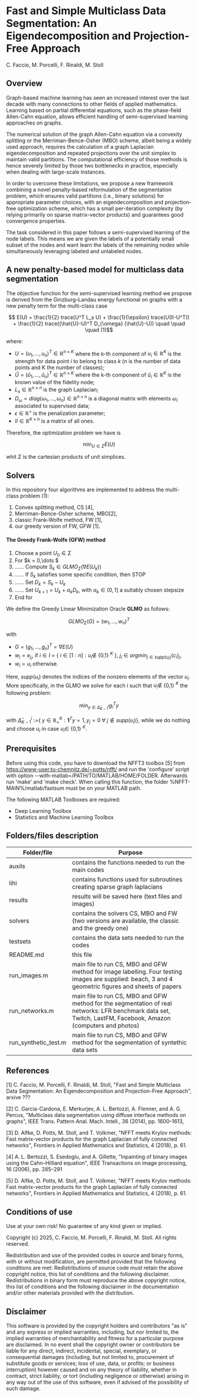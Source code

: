 # Fast and Simple Multiclass Data Segmentation: An Eigendecomposition and  Projection-Free Approach
C. Faccio, M. Porcelli, F. Rinaldi, M. Stoll

## Overview

Graph-based machine learning has seen an increased interest over the last decade with many connections to other fields of applied mathematics.
Learning based on partial differential equations, such as the phase-field Allen-Cahn equation, allows efficient handling of semi-supervised learning approaches on graphs. 

The numerical solution of the graph Allen-Cahn equation via a convexity splitting or the Merriman-Bence-Osher (MBO) scheme, albeit being a widely used approach, requires the calculation of a graph Laplacian eigendecomposition and repeated projections over the unit simplex to maintain valid partitions. The computational efficiency of those methods is hence severely limited by those two bottlenecks in practice, especially when dealing with large-scale instances.

In order to overcome these limitations, we propose a new framework combining a novel penalty-based reformulation of the segmentation problem, which ensures valid partitions (i.e., binary solutions) for appropriate parameter choices, with an eigendecomposition and projection-free optimization scheme, which has a small per-iteration complexity (by relying primarily on sparse matrix-vector products)
and guarantees good convergence properties. 

The task considered in this paper follows a semi-supervised learning of the node labels. This means we are given the labels of a potentially small subset of the nodes and want learn the labels of the remaining nodes while simultaneously leveraging labeled and unlabeled nodes.


## A new penalty-based model for multiclass data segmentation

The objective function for the semi-supervised learning method we propose is derived from the Ginzburg–Landau energy functional on graphs with a new penalty term for the multi-class case

$$ E(U) = \frac{1}{2} trace(U^T L_s U) + \frac{1}{\epsilon} trace(U(II-U^T)) +
             \frac{1}{2} trace((\hat{U}-U)^T D_{\omega} (\hat{U}-U)) \quad \quad \quad (1)$$

where:
- $U = (u_1, . . . , u_n)^T \in \mathbb{R}^{n×K}$ where the k-th component of $u_i \in \mathbb{R}^K$ is the strength for data point $i$ to belong to class $k$ (n is the number of data points and K the number of classes);
- $\hat{U} = (\hat{u}_1, . . . , \hat{u}_n)^T \in\mathbb{R}^{n×K}$ where the k-th component of $\hat{u}_i \in \mathbb{R}^K$ is the known value of the fidelity node;
- $L_s \in \mathbb{R}^{n×n}$ is the graph Laplacian;
- $D_{\omega} = diag(\omega_1, ..., \omega_n) \in \mathbb{R}^{n×n}$ is a diagonal matrix with elements $\omega_i$ associated to supervised data;
- $\epsilon \in \mathbb{R}^+$ is the penalization parameter;
- $II \in \mathbb{R}^{K×n}$ is a matrix of all ones.

Therefore, the optimization problem we have is 

$$\min_{U \in \Sigma} E(U) $$

whit $\Sigma$ is the cartesian products of unit simplices.

## Solvers

In this repository four algorithms are implemented to address the multi-class problem (1):
 1. Convex splitting method, CS [4],
 2. Merriman-Bence-Osher scheme, MBO[2],
 3. classic Frank-Wolfe method, FW [1],
 4. our greedy version of FW, GFW [1].

#### The Greedy Frank-Wolfe (GFW) method

1. Choose a point $U_0 \in \Sigma$ 
2. For $k = 0,\dots $
3. ...... Compute $S_k \in GLMO_{\Sigma}(\nabla E(U_k))$
4. ...... If $S_k$ satisfies some specific condition, then STOP 
5. ...... Set $D_k = S_k − U_k$ 
6. ...... Set $U_{k+1} = U_k + \alpha_k D_k$, with $\alpha_k \in (0, 1]$ a suitably chosen stepsize
7. End for

We define the Greedy Linear Minimization Oracle **GLMO**  as follows: 

$$ GLMO_{\Sigma}(G)=(w_{1},..., w_{n})^T $$  

with 
- $G=(g_1,\dots,g_n)^T=\nabla E(U)$
- $w_i = e_{j_i}$, if $i \in I$ = { $i \in [1:n]: u_i \notin$  {0,1} $^K$ }, $j_i \in argmin_{j \in supp(u_i)} (c_i)_j$,
- $w_i = u_i$ otherwise.

Here, $supp(u_i)$ denotes the indices of the nonzero elements of the vector $u_i$. More specifically, in the GLMO we solve for each i such that $u_i \notin$ {0,1} $^K$ the following problem:

$$    \min_{y \in \bar\Delta^i_{K-1}} g_i^T y$$

with $\bar\Delta^i_{K-1}$ :={ $y \in \mathbb{R}^K_+ :\mathbf{1}^T y=1, y_j=0\ \forall\ j\notin supp(u_i)$}, while we do nothing and choose $u_i$ in case $u_i \in$ {0,1} $^K$.

## Prerequisites

Before using this code, you have to download the NFFT3 toolbox [5] from https://www-user.tu-chemnitz.de/~potts/nfft/ and run the 'configure' script with option --with-matlab=/PATH/TO/MATLAB/HOME/FOLDER.
Afterwards run 'make' and 'make check'. When calling this function, the folder %NFFT-MAIN%/matlab/fastsum must be on your MATLAB path.

The following MATLAB Toolboxes are required:
- Deep Learning Toolbox
- Statistics and Machine Learning Toolbox

## Folders/files description

| Folder/file  | Purpose |
| ------------- | ------------- |
| auxils | contains the functions needed to run the main codes |
| lihi | contains functions used for subroutines creating sparse graph laplacians  |
| results | results will be saved here (text files and images) |
| solvers  | contains the solvers CS, MBO and FW (two versions are available, the classic and the greedy one) |
| testsets | contains the data sets needed to run the codes |
| README.md | this file  |
| run_images.m | main file to run CS, MBO and GFW method for image labelling. Four testing images are supplied: beach, 3 and 4 geometric figures and sheets of papers |
| run_networks.m | main file to run CS, MBO and GFW method for the segmentation of real networks: LFR benchmark data set, Twitch, LastFM, Facebook, Amazon (computers and photos) |
| run_synthetic_test.m | main file to run CS, MBO and GFW method for the segmentation of syntethic data sets |


## References
 
 [1] C. Faccio, M. Porcelli, F. Rinaldi, M. Stoll, "Fast and Simple Multiclass Data Segmentation: An Eigendecomposition and  Projection-Free Approach", arxive ???
 
 [2] C. Garcia-Cardona, E. Merkurjev, A. L. Bertozzi, A. Flenner, and A. G. Percus, "Multiclass data segmentation using diffuse interface methods on graphs", IEEE Trans. Pattern Anal. Mach. Intell., 36 (2014), pp. 1600–1613,
 
 [3] D. Alfke, D. Potts, M. Stoll, and T. Volkmer, "NFFT meets Krylov methods: Fast matrix-vector products for the graph Laplacian of fully connected networks", Frontiers in Applied Mathematics and Statistics, 4 (2018), p. 61.

 [4] A. L. Bertozzi, S. Esedoglu, and A. Gillette, "Inpainting of binary images using the Cahn–Hilliard equation", IEEE Transactions on image processing, 16 (2006), pp. 285–291

 [5] D. Alfke, D. Potts, M. Stoll, and T. Volkmer, "NFFT meets Krylov methods: Fast matrix-vector products for the graph Laplacian of fully connected networks", Frontiers in Applied Mathematics and Statistics, 4 (2018), p. 61.


## Conditions of use
Use at your own risk! No guarantee of any kind given or implied.

Copyright (c) 2025, C. Faccio, M. Porcelli, F. Rinaldi, M. Stoll. All rights reserved.

Redistribution and use of the provided codes in source and binary forms, with or without modification, are permitted provided that the following conditions are met:
Redistributions of source code must retain the above copyright notice, this list of conditions and the following disclaimer.
Redistributions in binary form must reproduce the above copyright notice, this list of conditions and the following disclaimer in the documentation and/or other materials provided with the distribution.

## Disclaimer 
This software is provided by the copyright holders and contributors "as is" and any express or implied warranties, including, but nor limited to, the implied warranties of merchantability and fitness for a particular purpose are disclaimed. In no event shall the copyright owner or contributors be liable for any direct, indirect, incidental, special, exemplary, or consequential damages (including, but not limited to, procurement of substitute goods or services; loss of use, data, or profits; or business interruption) however caused and on any theory of liability, whether in contract, strict liability, or tort (including negligence or otherwise) arising in any way out of the use of this software, even if advised of the possibility of such damage.  
